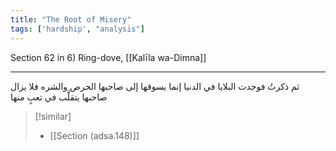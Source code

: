 ```yaml
---
title: "The Root of Misery"
tags: ['hardship', "analysis"]
---
```


 Section 62 in 6) Ring-dove, [[Kalīla wa-Dimna]]

---
ثم ذكرتُ فوجدت البلايا في الدنيا إنما يسوقها إلى صاحبها الحرص والشره فلا يزال صاحبها يتقلَّب في تعبٍ منها

> [!similar]
> - [[Section (adsa.148)]]
